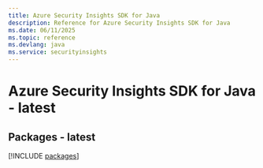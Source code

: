 ```yaml
---
title: Azure Security Insights SDK for Java
description: Reference for Azure Security Insights SDK for Java
ms.date: 06/11/2025
ms.topic: reference
ms.devlang: java
ms.service: securityinsights
---
```

# Azure Security Insights SDK for Java - latest
## Packages - latest
[!INCLUDE [packages](security-insights-index.md)]